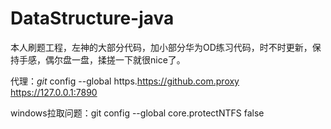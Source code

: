 # DataStructure-java
本人刷题工程，左神的大部分代码，加小部分华为OD练习代码，时不时更新，保持手感，偶尔盘一盘，揉搓一下就很nice了。

代理：*git* config --global https.https://github.com.proxy https://127.0.0.1:7890

windows拉取问题：git config --global core.protectNTFS false
